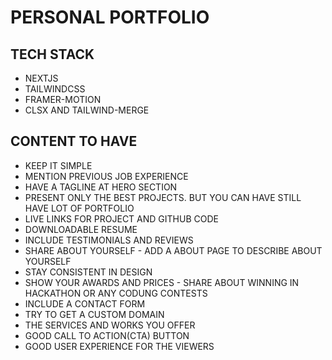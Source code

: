 # PERSONAL PORTFOLIO

## TECH STACK

- NEXTJS
- TAILWINDCSS
- FRAMER-MOTION
- CLSX AND TAILWIND-MERGE

## CONTENT TO HAVE

- KEEP IT SIMPLE
- MENTION PREVIOUS JOB EXPERIENCE
- HAVE A TAGLINE AT HERO SECTION
- PRESENT ONLY THE BEST PROJECTS. BUT YOU CAN HAVE STILL HAVE LOT OF PORTFOLIO
- LIVE LINKS FOR PROJECT AND GITHUB CODE
- DOWNLOADABLE RESUME
- INCLUDE TESTIMONIALS AND REVIEWS
- SHARE ABOUT YOURSELF - ADD A ABOUT PAGE TO DESCRIBE ABOUT YOURSELF
- STAY CONSISTENT IN DESIGN
- SHOW YOUR AWARDS AND PRICES - SHARE ABOUT WINNING IN HACKATHON OR ANY CODUNG CONTESTS
- INCLUDE A CONTACT FORM
- TRY TO GET A CUSTOM DOMAIN
- THE SERVICES AND WORKS YOU OFFER
- GOOD CALL TO ACTION(CTA) BUTTON
- GOOD USER EXPERIENCE FOR THE VIEWERS

